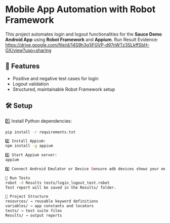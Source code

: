 # Mobile App Automation with Robot Framework

This project automates login and logout functionalities for the **Sauce Demo Android App** using **Robot Framework** and **Appium**.
Run Result Evidence: https://drive.google.com/file/d/14S9h3g1iFGVP-d97nWTz3SLkffSbH-GX/view?usp=sharing

## 📱 Features
- Positive and negative test cases for login
- Logout validation
- Structured, maintainable Robot Framework setup

## 🛠 Setup

1️⃣ Install Python dependencies:
```bash
pip install -r requirements.txt

2️⃣ Install Appium:
npm install -g appium

3️⃣ Start Appium server:
appium

4️⃣ Connect Android Emulator or Device (ensure adb devices shows your emulator)

🚀 Run Tests
robot -d Results tests/login_logout_test.robot
Test report will be saved in the Results/ folder.

📂 Project Structure
resources/ → reusable keyword definitions
variables/ → app constants and locators
tests/ → test suite files
Results/ → output reports

```
